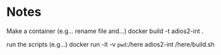 # Notes

Make a container (e.g... rename file and...)
docker build -t adios2-int .

run the scripts (e.g...)
docker run -it -v `pwd`:/here adios2-int /here/build.sh
